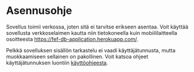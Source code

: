 # Asennusohje

Sovellus toimii verkossa, joten sitä ei tarvitse erikseen asentaa. Voit käyttää sovellusta verkkoselaimen kautta niin tietokoneella kuin mobiililaitteella osoitteesta https://fef-db-application.herokuapp.com/.

Pelkkä sovelluksen sisällön tarkastelu ei vaadi käyttäjätunnusta, mutta muokkaamiseen sellainen on pakollinen. Voit katsoa ohjeet käyttäjätunnuksen luontiin [käyttöohjeesta](https://github.com/JustAGoldeneye/Fire-Emblem-Fates-Unit-Database/blob/master/documentation/K%C3%A4ytt%C3%B6ohje.md).
